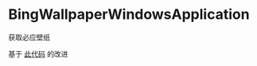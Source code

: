 # BingWallpaperWindowsApplication
获取必应壁纸

基于 [此代码](https://github.com/Dustray/BingWallpaperTest) 的改进
